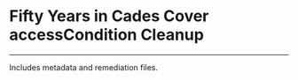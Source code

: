 # Fifty Years in Cades Cover accessCondition Cleanup

---

Includes metadata and remediation files.
